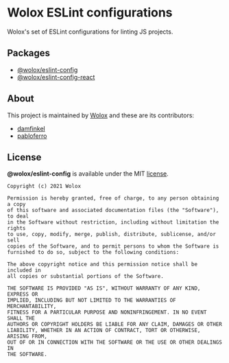 # Wolox ESLint configurations

Wolox's set of ESLint configurations for linting JS projects.

## Packages

- [@wolox/eslint-config](./javascript)
- [@wolox/eslint-config-react](./react)

## About

This project is maintained by [Wolox](https://github.com/wolox) and these are its contributors:

- [damfinkel](https://github.com/damfinkel)
- [pabloferro](https://github.com/pabloferro)

## License

**@wolox/eslint-config** is available under the MIT [license](LICENSE.md).

    Copyright (c) 2021 Wolox

    Permission is hereby granted, free of charge, to any person obtaining a copy
    of this software and associated documentation files (the "Software"), to deal
    in the Software without restriction, including without limitation the rights
    to use, copy, modify, merge, publish, distribute, sublicense, and/or sell
    copies of the Software, and to permit persons to whom the Software is
    furnished to do so, subject to the following conditions:

    The above copyright notice and this permission notice shall be included in
    all copies or substantial portions of the Software.

    THE SOFTWARE IS PROVIDED "AS IS", WITHOUT WARRANTY OF ANY KIND, EXPRESS OR
    IMPLIED, INCLUDING BUT NOT LIMITED TO THE WARRANTIES OF MERCHANTABILITY,
    FITNESS FOR A PARTICULAR PURPOSE AND NONINFRINGEMENT. IN NO EVENT SHALL THE
    AUTHORS OR COPYRIGHT HOLDERS BE LIABLE FOR ANY CLAIM, DAMAGES OR OTHER
    LIABILITY, WHETHER IN AN ACTION OF CONTRACT, TORT OR OTHERWISE, ARISING FROM,
    OUT OF OR IN CONNECTION WITH THE SOFTWARE OR THE USE OR OTHER DEALINGS IN
    THE SOFTWARE.
